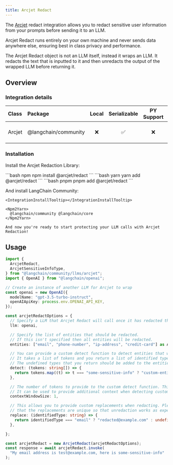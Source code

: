 ```yaml
---
title: Arcjet Redact
---
```


The [Arcjet](https://arcjet.com) redact integration allows you to redact sensitive user information from your prompts before sending it to an LLM.

Arcjet Redact runs entirely on your own machine and never sends data anywhere else, ensuring best in class privacy and performance.

The Arcjet Redact object is not an LLM itself, instead it wraps an LLM. It redacts the text that is inputted to it and then unredacts the output of the wrapped LLM before returning it.

## Overview

### Integration details

| Class | Package | Local | Serializable | PY Support | Downloads | Version |
| :--- | :--- | :---: | :---: |  :---: | :---: | :---: |
| Arcjet | @langchain/community | ❌ | ✅ | ❌ | ![NPM - Downloads](https://img.shields.io/npm/dm/@langchain/community?style=flat-square&label=%20&) | ![NPM - Version](https://img.shields.io/npm/v/@langchain/community?style=flat-square&label=%20&) |

### Installation

Install the Arcjet Redaction Library:

<CodeGroup>
```bash npm
npm install @arcjet/redact
```
```bash yarn
yarn add @arcjet/redact
```
```bash pnpm
pnpm add @arcjet/redact
```
</CodeGroup>

And install LangChain Community:

```{=mdx}
<IntegrationInstallTooltip></IntegrationInstallTooltip>

<Npm2Yarn>
  @langchain/community @langchain/core
</Npm2Yarn>

And now you're ready to start protecting your LLM calls with Arcjet Redaction!

```

## Usage

```typescript
import {
  ArcjetRedact,
  ArcjetSensitiveInfoType,
} from "@langchain/community/llms/arcjet";
import { OpenAI } from "@langchain/openai";

// Create an instance of another LLM for Arcjet to wrap
const openai = new OpenAI({
  modelName: "gpt-3.5-turbo-instruct",
  openAIApiKey: process.env.OPENAI_API_KEY,
});

const arcjetRedactOptions = {
  // Specify a LLM that Arcjet Redact will call once it has redacted the input.
  llm: openai,

  // Specify the list of entities that should be redacted.
  // If this isn't specified then all entities will be redacted.
  entities: ["email", "phone-number", "ip-address", "credit-card"] as ArcjetSensitiveInfoType[],

  // You can provide a custom detect function to detect entities that we don't support yet.
  // It takes a list of tokens and you return a list of identified types or undefined.
  // The undefined types that you return should be added to the entities list if used.
  detect: (tokens: string[]) => {
    return tokens.map((t) => t === "some-sensitive-info" ? "custom-entity" : undefined)
  },

  // The number of tokens to provide to the custom detect function. This defaults to 1.
  // It can be used to provide additional context when detecting custom entity types.
  contextWindowSize: 1,

  // This allows you to provide custom replacements when redacting. Please ensure
  // that the replacements are unique so that unredaction works as expected.
  replace: (identifiedType: string) => {
    return identifiedType === "email" ? "redacted@example.com" : undefined;
  },

};

const arcjetRedact = new ArcjetRedact(arcjetRedactOptions);
const response = await arcjetRedact.invoke(
  "My email address is test@example.com, here is some-sensitive-info"
);
```
